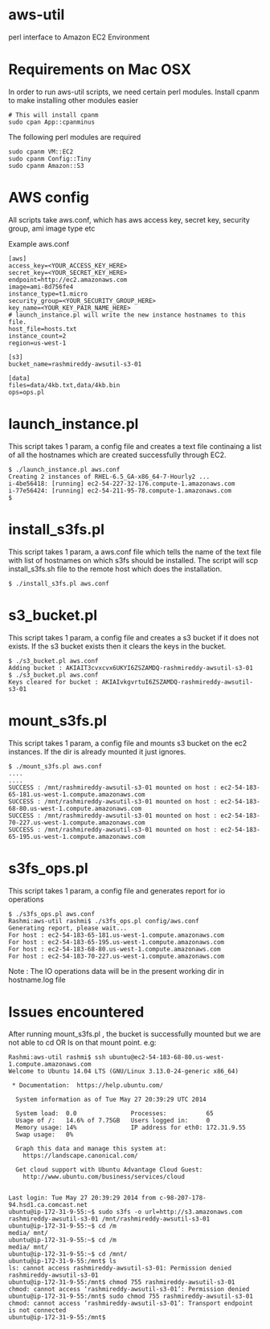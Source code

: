 aws-util
========

perl interface to Amazon EC2 Environment

Requirements on Mac OSX
=======================
In order to run aws-util scripts, we need certain perl modules. Install cpanm to make installing other modules easier

```
# This will install cpanm
sudo cpan App::cpanminus
```

The following perl modules are required 

```
sudo cpanm VM::EC2
sudo cpanm Config::Tiny
sudo cpanm Amazon::S3
```

AWS config
===========

All scripts take aws.conf, which has aws access key, secret key, security group, ami image type etc

Example aws.conf

```
[aws]
access_key=<YOUR_ACCESS_KEY_HERE>
secret_key=<YOUR_SECRET_KEY_HERE>
endpoint=http://ec2.amazonaws.com
image=ami-8d756fe4
instance_type=t1.micro
security_group=<YOUR_SECURITY_GROUP_HERE>
key_name=<YOUR_KEY_PAIR_NAME_HERE>
# launch_instance.pl will write the new instance hostnames to this file.
host_file=hosts.txt
instance_count=2
region=us-west-1

[s3]
bucket_name=rashmireddy-awsutil-s3-01

[data]
files=data/4kb.txt,data/4kb.bin
ops=ops.pl
```


launch_instance.pl
===================
This script takes 1 param, a config file and creates a text file continaing a list of all the hostnames which are created successfully through EC2.

```
$ ./launch_instance.pl aws.conf
Creating 2 instances of RHEL-6.5_GA-x86_64-7-Hourly2 ...
i-4be56418: [running] ec2-54-227-32-176.compute-1.amazonaws.com
i-77e56424: [running] ec2-54-211-95-78.compute-1.amazonaws.com
$ 
```


install_s3fs.pl
================
This script takes 1 param, a aws.conf file which tells the name of the text file with list of hostnames on which s3fs should be installed. The script will scp install_s3fs.sh file to the remote host which does the installation.

```
$ ./install_s3fs.pl aws.conf

```

s3_bucket.pl
============
This script takes 1 param, a config file and creates a s3 bucket if it does not exists. If the s3 bucket exists then it clears the keys in the bucket.

```
$ ./s3_bucket.pl aws.conf
Adding bucket : AKIAIT3cvxcvx6UKYI6ZSZAMDQ-rashmireddy-awsutil-s3-01
$ ./s3_bucket.pl aws.conf
Keys cleared for bucket : AKIAIvkgvrtuI6ZSZAMDQ-rashmireddy-awsutil-s3-01
```


mount_s3fs.pl
=============
This script takes 1 param, a config file and mounts s3 bucket on the ec2 instances. If the dir is already mounted it just ignores.

```
$ ./mount_s3fs.pl aws.conf
....
....
SUCCESS : /mnt/rashmireddy-awsutil-s3-01 mounted on host : ec2-54-183-65-181.us-west-1.compute.amazonaws.com
SUCCESS : /mnt/rashmireddy-awsutil-s3-01 mounted on host : ec2-54-183-68-80.us-west-1.compute.amazonaws.com
SUCCESS : /mnt/rashmireddy-awsutil-s3-01 mounted on host : ec2-54-183-70-227.us-west-1.compute.amazonaws.com
SUCCESS : /mnt/rashmireddy-awsutil-s3-01 mounted on host : ec2-54-183-65-195.us-west-1.compute.amazonaws.com
```

s3fs_ops.pl
===========
This script takes 1 param, a config file and generates report for io operations

```
$ ./s3fs_ops.pl aws.conf
Rashmi:aws-util rashmi$ ./s3fs_ops.pl config/aws.conf 
Generating report, please wait...
For host : ec2-54-183-65-181.us-west-1.compute.amazonaws.com
For host : ec2-54-183-65-195.us-west-1.compute.amazonaws.com
For host : ec2-54-183-68-80.us-west-1.compute.amazonaws.com
For host : ec2-54-183-70-227.us-west-1.compute.amazonaws.com
```

Note : The IO operations data will be in the present working dir in hostname.log file


Issues encountered
==================

After running mount_s3fs.pl , the bucket is successfully mounted but we are not able to cd OR ls on that mount point.
e.g: 

```
Rashmi:aws-util rashmi$ ssh ubuntu@ec2-54-183-68-80.us-west-1.compute.amazonaws.com
Welcome to Ubuntu 14.04 LTS (GNU/Linux 3.13.0-24-generic x86_64)

 * Documentation:  https://help.ubuntu.com/

  System information as of Tue May 27 20:39:29 UTC 2014

  System load:  0.0               Processes:           65
  Usage of /:   14.6% of 7.75GB   Users logged in:     0
  Memory usage: 14%               IP address for eth0: 172.31.9.55
  Swap usage:   0%

  Graph this data and manage this system at:
    https://landscape.canonical.com/

  Get cloud support with Ubuntu Advantage Cloud Guest:
    http://www.ubuntu.com/business/services/cloud


Last login: Tue May 27 20:39:29 2014 from c-98-207-178-94.hsd1.ca.comcast.net
ubuntu@ip-172-31-9-55:~$ sudo s3fs -o url=http://s3.amazonaws.com rashmireddy-awsutil-s3-01 /mnt/rashmireddy-awsutil-s3-01
ubuntu@ip-172-31-9-55:~$ cd /m
media/ mnt/   
ubuntu@ip-172-31-9-55:~$ cd /m
media/ mnt/   
ubuntu@ip-172-31-9-55:~$ cd /mnt/
ubuntu@ip-172-31-9-55:/mnt$ ls
ls: cannot access rashmireddy-awsutil-s3-01: Permission denied
rashmireddy-awsutil-s3-01
ubuntu@ip-172-31-9-55:/mnt$ chmod 755 rashmireddy-awsutil-s3-01 
chmod: cannot access ‘rashmireddy-awsutil-s3-01’: Permission denied
ubuntu@ip-172-31-9-55:/mnt$ sudo chmod 755 rashmireddy-awsutil-s3-01 
chmod: cannot access ‘rashmireddy-awsutil-s3-01’: Transport endpoint is not connected
ubuntu@ip-172-31-9-55:/mnt$ 
```